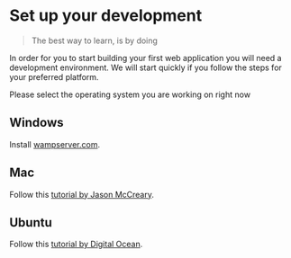 # Set up your development
> The best way to learn, is by doing

In order for you to start building your first web application you will need a development environment. We will start quickly if you follow the steps for your preferred platform.

Please select the operating system you are working on right now

## Windows

Install [wampserver.com](http://www.wampserver.com/en/#wampserver-64-bits-apache-2-4).

## Mac

Follow this [tutorial by Jason McCreary](http://jason.pureconcepts.net/2012/10/install-apache-php-mysql-mac-os-x/).

## Ubuntu

Follow this [tutorial by Digital Ocean](https://www.digitalocean.com/community/articles/how-to-install-linux-apache-mysql-php-lamp-stack-on-ubuntu).

